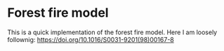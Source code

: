 # Forest fire model

This is a quick implementation of the forest fire model. Here I am loosely follownig: https://doi.org/10.1016/S0031-9201(98)00167-8

